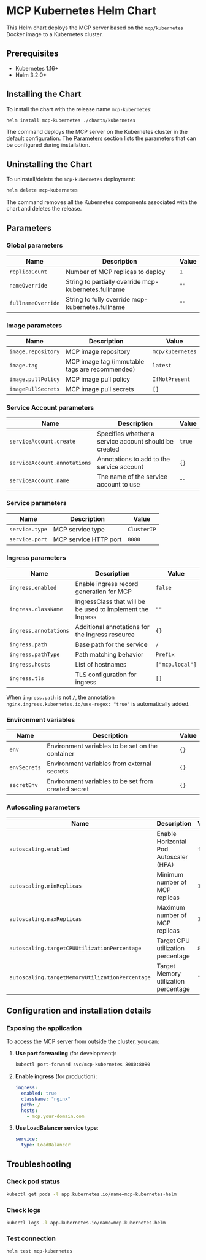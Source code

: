 # MCP Kubernetes Helm Chart

This Helm chart deploys the MCP server based on the `mcp/kubernetes` Docker image to a Kubernetes cluster.

## Prerequisites

- Kubernetes 1.16+
- Helm 3.2.0+

## Installing the Chart

To install the chart with the release name `mcp-kubernetes`:

```bash
helm install mcp-kubernetes ./charts/kubernetes
```

The command deploys the MCP server on the Kubernetes cluster in the default configuration. The [Parameters](#parameters) section lists the parameters that can be configured during installation.

## Uninstalling the Chart

To uninstall/delete the `mcp-kubernetes` deployment:

```bash
helm delete mcp-kubernetes
```

The command removes all the Kubernetes components associated with the chart and deletes the release.

## Parameters

### Global parameters

| Name                      | Description                                     | Value |
| ------------------------- | ----------------------------------------------- | ----- |
| `replicaCount`           | Number of MCP replicas to deploy        | `1`   |
| `nameOverride`           | String to partially override mcp-kubernetes.fullname | `""`  |
| `fullnameOverride`       | String to fully override mcp-kubernetes.fullname   | `""`  |

### Image parameters

| Name                | Description                                          | Value                    |
| ------------------- | ---------------------------------------------------- | ------------------------ |
| `image.repository`  | MCP image repository                          | `mcp/kubernetes` |
| `image.tag`         | MCP image tag (immutable tags are recommended) | `latest`                 |
| `image.pullPolicy`  | MCP image pull policy                         | `IfNotPresent`           |
| `imagePullSecrets`  | MCP image pull secrets                        | `[]`                     |

### Service Account parameters

| Name                         | Description                                                | Value  |
| ---------------------------- | ---------------------------------------------------------- | ------ |
| `serviceAccount.create`      | Specifies whether a service account should be created     | `true` |
| `serviceAccount.annotations` | Annotations to add to the service account                 | `{}`   |
| `serviceAccount.name`        | The name of the service account to use                    | `""`   |

### Service parameters

| Name           | Description                        | Value       |
| -------------- | ---------------------------------- | ----------- |
| `service.type` | MCP service type            | `ClusterIP` |
| `service.port` | MCP service HTTP port       | `8080`      |

### Ingress parameters

| Name                  | Description                                                | Value               |
| --------------------- | ---------------------------------------------------------- | ------------------- |
| `ingress.enabled`     | Enable ingress record generation for MCP          | `false`             |
| `ingress.className`   | IngressClass that will be be used to implement the Ingress | `""`                |
| `ingress.annotations` | Additional annotations for the Ingress resource           | `{}`                |
| `ingress.path` | Base path for the service | `/` |
| `ingress.pathType` | Path matching behavior | `Prefix` |
| `ingress.hosts` | List of hostnames | `["mcp.local"]` |
| `ingress.tls`         | TLS configuration for ingress | `[]` |

When `ingress.path` is not `/`, the annotation `nginx.ingress.kubernetes.io/use-regex: "true"` is automatically added.

### Environment variables

| Name           | Description                                          | Value |
| -------------- | ---------------------------------------------------- | ----- |
| `env`          | Environment variables to be set on the container    | `{}`  |
| `envSecrets`   | Environment variables from external secrets         | `{}`  |
| `secretEnv`    | Environment variables to be set from created secret | `{}`  |

### Autoscaling parameters

| Name                                            | Description                                                                                                          | Value   |
| ----------------------------------------------- | -------------------------------------------------------------------------------------------------------------------- | ------- |
| `autoscaling.enabled`                           | Enable Horizontal Pod Autoscaler (HPA)                                                                              | `false` |
| `autoscaling.minReplicas`                       | Minimum number of MCP replicas                                                                               | `1`     |
| `autoscaling.maxReplicas`                       | Maximum number of MCP replicas                                                                               | `100`   |
| `autoscaling.targetCPUUtilizationPercentage`    | Target CPU utilization percentage                                                                                    | `80`    |
| `autoscaling.targetMemoryUtilizationPercentage` | Target Memory utilization percentage                                                                                 | `""`    |

## Configuration and installation details

### Exposing the application

To access the MCP server from outside the cluster, you can:

1. **Use port forwarding** (for development):

   ```bash
   kubectl port-forward svc/mcp-kubernetes 8080:8080
   ```

2. **Enable ingress** (for production):

   ```yaml
   ingress:
     enabled: true
     className: "nginx"
     path: /
     hosts:
       - mcp.your-domain.com
   ```

3. **Use LoadBalancer service type**:

   ```yaml
   service:
     type: LoadBalancer
   ```

## Troubleshooting

### Check pod status

```bash
kubectl get pods -l app.kubernetes.io/name=mcp-kubernetes-helm
```

### Check logs

```bash
kubectl logs -l app.kubernetes.io/name=mcp-kubernetes-helm
```

### Test connection

```bash
helm test mcp-kubernetes
```
